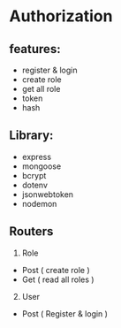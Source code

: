 # Authorization

## features:
- register & login
- create role 
- get all role
- token 
- hash

## Library:
-  express
-  mongoose
-  bcrypt
-  dotenv
-  jsonwebtoken
-  nodemon

## Routers
1. Role
 - Post ( create role )
 - Get ( read all roles )
2. User
 - Post ( Register & login ) 

